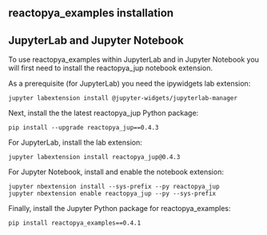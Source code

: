 ## reactopya_examples installation

## JupyterLab and Jupyter Notebook

To use reactopya_examples within JupyterLab and in Jupyter Notebook you will first need to install the reactopya_jup notebook extension.

As a prerequisite (for JupyterLab) you need the ipywidgets lab extension:

```
jupyter labextension install @jupyter-widgets/jupyterlab-manager
```

Next, install the the latest reactopya_jup Python package:

```
pip install --upgrade reactopya_jup==0.4.3
```

For JupyterLab, install the lab extension:

```
jupyter labextension install reactopya_jup@0.4.3
```

For Jupyter Notebook, install and enable the notebook extension:

```
jupyter nbextension install --sys-prefix --py reactopya_jup
jupyter nbextension enable reactopya_jup --py --sys-prefix
```

Finally, install the Jupyter Python package for reactopya_examples:

```
pip install reactopya_examples==0.4.1
```

